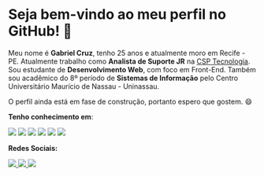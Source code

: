 # Seja bem-vindo ao meu perfil no GitHub! 👋

Meu nome é **Gabriel Cruz**, tenho 25 anos e atualmente moro em Recife - PE. Atualmente trabalho como **Analista de Suporte JR** na <a href="https://www.csptecnologia.com/" alt="CSP">CSP Tecnologia</a>. Sou estudante de **Desenvolvimento Web**, com foco em Front-End. Também sou acadêmico do 8º período de **Sistemas de Informação** pelo Centro Universitário Maurício de Nassau - Uninassau.

O perfil ainda está em fase de construção, portanto espero que gostem. :smile:

**Tenho conhecimento em**: <br/> 

<p> 
 <img src="https://img.shields.io/badge/HTML5-E34F26?style=for-the-badge&logo=html5&logoColor=white">
 <img src="https://img.shields.io/badge/CSS3-1572B6?style=for-the-badge&logo=css3&logoColor=white">
 <img src="https://img.shields.io/badge/JavaScript-F7DF1E?style=for-the-badge&logo=javascript&logoColor=black">
 <img src="https://img.shields.io/badge/Bootstrap-563D7C?style=for-the-badge&logo=bootstrap&logoColor=white">
 <img src="https://img.shields.io/badge/MySQL-00000F?style=for-the-badge&logo=mysql&logoColor=white">
 <img src="https://img.shields.io/badge/Git-F05032?style=for-the-badge&logo=git&logoColor=white" 
</p>

**Redes Sociais:**

<p align="left">
 <a href="https://www.linkedin.com/in/itsgabrielcruz/" alt="Linkedin">
   <img src="https://img.shields.io/badge/LinkedIn-0077B5?style=for-the-badge&logo=linkedin&logoColor=white"
 </a>
  
 <a href="https://api.whatsapp.com/send?phone=5581987343536" alt="WhatsApp">
   <img src="https://img.shields.io/badge/WhatsApp-25D366?style=for-the-badge&logo=whatsapp&logoColor=white"/> 
 </a>
  
 <a href="mailto:itsgabrielcruz@gmail.com" alt="Gmail">
  <img src="https://img.shields.io/badge/Gmail-D14836?style=for-the-badge&logo=gmail&logoColor=white" 
 </a> 
</p>
